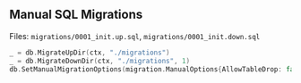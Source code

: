 ## Manual SQL Migrations

Files: `migrations/0001_init.up.sql`, `migrations/0001_init.down.sql`

```go
_ = db.MigrateUpDir(ctx, "./migrations")
_ = db.MigrateDownDir(ctx, "./migrations", 1)
db.SetManualMigrationOptions(migration.ManualOptions{AllowTableDrop: false, AllowColumnDrop: false})
```


